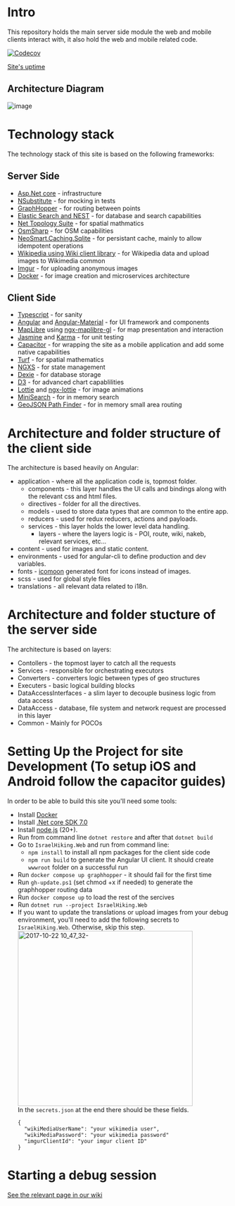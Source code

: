 # Intro
This repository holds the main server side module the web and mobile clients interact with, it also hold the web and mobile related code.

[![Codecov](https://img.shields.io/codecov/c/github/israelhikingmap/site/main.svg)](https://codecov.io/gh/IsraelHikingMap/Site/)

[Site's uptime](https://aee25113-fdfb-461a-aa2f-f79fd9bcdce4.site.hbuptime.com/)

## Architecture Diagram
![image](https://github.com/IsraelHikingMap/Site/assets/3269297/1c110959-05b2-49eb-bb1d-9b5eb3c9b412)

# Technology stack
The technology stack of this site is based on the following frameworks:

## Server Side
* [Asp.Net core](https://docs.microsoft.com/en-us/aspnet/core/) - infrastructure
* [NSubstitute](https://nsubstitute.github.io/) - for mocking in tests
* [GraphHopper](https://graphhopper.com/) - for routing between points
* [Elastic Search and NEST](https://www.elastic.co/) - for database and search capabilities
* [Net Topology Suite](https://github.com/NetTopologySuite/NetTopologySuite) - for spatial mathmatics
* [OsmSharp](https://www.osmsharp.com/) - for OSM capabilities
* [NeoSmart.Caching.Sqlite](https://github.com/neosmart/SqliteCache) - for persistant cache, mainly to allow idempotent operations
* [Wikipedia using Wiki client library](https://github.com/CXuesong/WikiClientLibrary) - for Wikipedia data and upload images to Wikimedia common
* [Imgur](https://imgur.com/) - for uploading anonymous images
* [Docker](https://www.docker.com/) - for image creation and microservices architecture

## Client Side
* [Typescript](https://www.typescriptlang.org/) - for sanity
* [Angular](https://angular.io/) and [Angular-Material](https://material.angular.io/) - for UI framework and components 
* [MapLibre](https://docs.maplibre.org/) using [ngx-maplibre-gl](https://github.com/maplibre/ngx-maplibre-gl/) - for map presentation and interaction
* [Jasmine](https://jasmine.github.io/) and [Karma](https://karma-runner.github.io/) - for unit testing
* [Capacitor](https://capacitorjs.com/) - for wrapping the site as a mobile application and add some native capabilities
* [Turf](https://turfjs.org/) - for spatial mathematics
* [NGXS](https://www.ngxs.io/) - for state management
* [Dexie](https://dexie.org/) - for database storage
* [D3](https://d3js.org/) - for advanced chart capablilities
* [Lottie](https://github.com/airbnb/lottie-web) and [ngx-lottie](https://github.com/ngx-lottie/ngx-lottie) - for image animations
* [MiniSearch](https://lucaong.github.io/minisearch/) - for in memory search
* [GeoJSON Path Finder](https://www.liedman.net/geojson-path-finder/) - for in memory small area routing

# Architecture and folder structure of the client side
The architecture is based heavily on Angular:
* application - where all the application code is, topmost folder.
  * components - this layer handles the UI calls and bindings along with the relevant css and html files.
  * directives - folder for all the directives.
  * models - used to store data types that are common to the entire app.
  * reducers - used for redux reducers, actions and payloads.
  * services - this layer holds the lower level data handling.
    * layers - where the layers logic is - POI, route, wiki, nakeb, relevant services, etc...
* content - used for images and static content.
* environments - used for angular-cli to define production and dev variables.
* fonts - [icomoon](https://icomoon.io/app/) generated font for icons instead of images.
* scss - used for global style files
* translations - all relevant data related to i18n.
 
# Architecture and folder stucture of the server side
The architecture is based on layers:
* Contollers - the topmost layer to catch all the requests
* Services - responsible for orchestrating executors
* Converters - converters logic between types of geo structures
* Executers - basic logical building blocks
* DataAccessInterfaces - a slim layer to decouple business logic from data access
* DataAccess - database, file system and network request are processed in this layer
* Common - Mainly for POCOs

# Setting Up the Project for site Development (To setup iOS and Android follow the capacitor guides)
In order to be able to build this site you'll need some tools:
* Install [Docker](https://www.docker.com/products/docker-desktop)
* Install [.Net core SDK 7.0 ](https://www.microsoft.com/net/download/core)
* Install [node.js](https://nodejs.org/en/) (20+).
* Run from command line `dotnet restore` and after that `dotnet build`
* Go to `IsraelHiking.Web` and run from command line: 
  * `npm install` to install all npm packages for the client side code
  * `npm run build` to generate the Angular UI client. It should create `wwwroot` folder on a successful run
* Run `docker compose up graphhopper` - it should fail for the first time
* Run `gh-update.ps1` (set chmod +x if needed) to generate the graphhopper routing data
* Run `docker compose up` to load the rest of the sercives
* Run `dotnet run --project IsraelHiking.Web`
* If you want to update the translations or upload images from your debug environment, you'll need to add the following secrets to `IsraelHiking.Web`. Otherwise, skip this step.    
  <img width="397" alt="2017-10-22 10_47_32-" src="https://user-images.githubusercontent.com/1304610/31860867-3b283092-b72a-11e7-8119-fe04ecd13852.png">    
  In the `secrets.json` at the end there should be these fields.
  ```
  {
    "wikiMediaUserName": "your wikimedia user",
    "wikiMediaPassword": "your wikimedia password"
    "imgurClientId": "your imgur client ID"
  }
  ```

# Starting a debug session
[See the relevant page in our wiki](https://github.com/IsraelHikingMap/Site/wiki/Debug-Environment-Setup)

